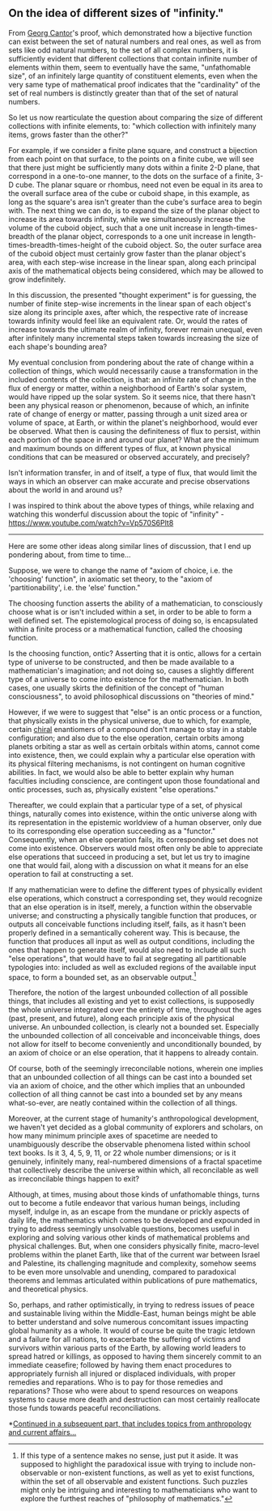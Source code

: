 ## On the idea of different sizes of "infinity."

From [Georg Cantor](https://en.wikipedia.org/wiki/Georg_Cantor#Set_theory)'s proof, which demonstrated how a bijective function can exist between the set of natural numbers and real ones, as well as from sets like odd natural numbers, to the set of all complex numbers, it is sufficiently evident that different collections that contain infinite number of elements within them, seem to eventually have the same, "unfathomable size", of an infinitely large quantity of constituent elements, even when the very same type of mathematical proof indicates that the "cardinality" of the set of real numbers is distinctly greater than that of the set of natural numbers. 

So let us now rearticulate the question about comparing the size of different collections with infinite elements, to: "which collection with infinitely many items, grows faster than the other?" 

For example, if we consider a finite plane square, and construct a bijection from each point on that surface, to the points on a finite cube, we will see that there just might be sufficiently many dots within a finite 2-D plane, that correspond in a one-to-one manner, to the dots on the surface of a finite, 3-D cube. The planar square or rhombus, need not even be equal in its area to the overall surface area of the cube or cuboid shape, in this example, as long as the square's area isn't greater than the cube's surface area to begin with. The next thing we can do, is to expand the size of the planar object to increase its area towards infinity, while we simultaneously increase the volume of the cuboid object, such that a one unit increase in length-times-breadth of the planar object, corresponds to a one unit increase in length-times-breadth-times-height of the cuboid object. So, the outer surface area of the cuboid object must certainly grow faster than the planar object's area, with each step-wise increase in the linear span, along each principal axis of the mathematical objects being considered, which may be allowed to grow indefinitely. 

In this discussion, the presented "thought experiment" is for guessing, the number of finite step-wise increments in the linear span of each object's size along its principle axes, after which, the respective rate of increase towards infinity would feel like an equivalent rate. Or, would the rates of increase towards the ultimate realm of infinity, forever remain unequal, even after infinitely many incremental steps taken towards increasing the size of each shape's bounding area?  

My eventual conclusion from pondering about the rate of change within a collection of things, which would necessarily cause a transformation in the included contents of the collection, is that: an infinite rate of change in the flux of energy or matter, within a neighborhood of Earth's solar system, would have ripped up the solar system. So it seems nice, that there hasn't been any physical reason or phenomenon, because of which, an infinite rate of change of energy or matter, passing through a unit sized area or volume of space, at Earth, or within the planet's neighborhood, would ever be observed. What then is causing the definiteness of flux to persist, within each portion of the space in and around our planet? What are the minimum and maximum bounds on different types of flux, at known physical conditions that can be measured or observed accurately, and precisely? 

Isn't information transfer, in and of itself, a type of flux, that would limit the ways in which an observer can make accurate and precise observations about the world in and around us?   

I was inspired to think about the above types of things, while relaxing and watching this wonderful discussion about the topic of "infinity" - https://www.youtube.com/watch?v=Vp570S6Plt8  

---

Here are some other ideas along similar lines of discussion, that I end up pondering about, from time to time...

Suppose, we were to change the name of "axiom of choice, i.e. the 'choosing' function", in axiomatic set theory, to the "axiom of 'partitionability', i.e. the 'else' function."

The choosing function asserts the ability of a mathematician, to consciously choose what is or isn't included within a set, in order to be able to form a well defined set. The epistemological process of doing so, is encapsulated within a finite process or a mathematical function, called the choosing function. 

Is the choosing function, ontic? Asserting that it is ontic, allows for a certain type of universe to be constructed, and then be made available to a mathematician's imagination; and not doing so, causes a slightly different type of a universe to come into existence for the mathematician. In both cases, one usually skirts the definition of the concept of "human consciousness", to avoid philosophical discussions on "theories of mind." 

However, if we were to suggest that "else" is an ontic process or a function, that physically exists in the physical universe, due to which, for example, certain [chiral](https://en.wikipedia.org/wiki/Chirality) enantiomers of a compound don't manage to stay in a stable configuration; and also due to the else operation, certain orbits among planets orbiting a star as well as certain orbitals within atoms, cannot come into existence, then, we could explain why a particular else operation with its physical filtering mechanisms, is not contingent on human cognitive abilities. In fact, we would also be able to better explain why human faculties including conscience, are contingent upon those foundational and ontic processes, such as, physically existent "else operations." 

Thereafter, we could explain that a particular type of a set, of physical things, naturally comes into existence, within the ontic universe along with its representation in the epistemic worldview of a human observer, only due to its corresponding else operation succeeding as a "functor." Consequently, when an else operation fails, its corresponding set does not come into existence. Observers would most often only be able to appreciate else operations that succeed in producing a set, but let us try to imagine one that would fail, along with a discussion on what it means for an else operation to fail at constructing a set. 

If any mathematician were to define the different types of physically evident else operations, which construct a corresponding set, they would recognize that an else operation is in itself, merely, a function within the observable universe; and constructing a physically tangible function that produces, or outputs all conceivable functions including itself, fails, as it hasn't been properly defined in a semantically coherent way. This is because, the function that produces all input as well as output conditions, including the ones that happen to generate itself, would also need to include all such "else operations", that would have to fail at segregating all partitionable typologies into: included as well as excluded regions of the available input space, to form a bounded set, as an observable output.[^1] 

Therefore, the notion of the largest unbounded collection of all possible things, that includes all existing and yet to exist collections, is supposedly the whole universe integrated over the entirety of time, throughout the ages (past, present, and future), along each principle axis of the physical universe. An unbounded collection, is clearly not a bounded set. Especially the unbounded collection of all conceivable and inconceivable things, does not allow for itself to become conveniently and unconditionally bounded, by an axiom of choice or an else operation, that it happens to already contain. 

Of course, both of the seemingly irreconcilable notions, wherein one implies that an unbounded collection of all things can be cast into a bounded set via an axiom of choice, and the other which implies that an unbounded collection of all thing cannot be cast into a bounded set by any means what-so-ever, are neatly contained within the collection of all things. 

Moreover, at the current stage of humanity's anthropological development, we haven't yet decided as a global community of explorers and scholars, on how many minimum principle axes of spacetime are needed to unambiguously describe the observable phenomena listed within school text books. Is it 3, 4, 5, 9, 11, or 22 whole number dimensions; or is it genuinely, infinitely many, real-numbered dimensions of a fractal spacetime that collectively describe the universe within which, all reconcilable as well as irreconcilable things happen to exit? 

Although, at times, musing about those kinds of unfathomable things, turns out to become a futile endeavor that various human beings, including myself, indulge in, as an escape from the mundane or prickly aspects of daily life, the mathematics which comes to be developed and expounded in trying to address seemingly unsolvable questions, becomes useful in exploring and solving various other kinds of mathematical problems and physical challenges. But, when one considers physically finite, macro-level problems within the planet Earth, like that of the current war between Israel and Palestine, its challenging magnitude and complexity, somehow seems to be even more unsolvable and unending, compared to paradoxical theorems and lemmas articulated within publications of pure mathematics, and theoretical physics. 

So, perhaps, and rather optimistically, in trying to redress issues of peace and sustainable living within the Middle-East, human beings might be able to better understand and solve numerous concomitant issues impacting global humanity as a whole. It would of course be quite the tragic letdown and a failure for all nations, to exacerbate the suffering of victims and survivors within various parts of the Earth, by allowing world leaders to spread hatred or killings, as opposed to having them sincerely commit to an immediate ceasefire; followed by having them enact procedures to appropriately furnish all injured or displaced individuals, with proper remedies and reparations. Who is to pay for those remedies and reparations? Those who were about to spend resources on weapons systems to cause more death and destruction can most certainly reallocate those funds towards peaceful reconciliations. 


*[Continued in a subsequent part, that includes topics from anthropology and current affairs...](https://github.com/true-foresight/2023-10/blob/main/21.md) 

[^1]: If this type of a sentence makes no sense, just put it aside. It was supposed to highlight the paradoxical issue with trying to include non-observable or non-existent functions, as well as yet to exist functions, within the set of all observable and existent functions. Such puzzles might only be intriguing and interesting to mathematicians who want to explore the furthest reaches of "philosophy of mathematics."